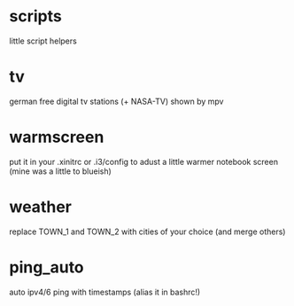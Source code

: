 # scripts
little script helpers

# tv
german free digital tv stations (+ NASA-TV) shown by mpv

# warmscreen
put it in your .xinitrc or .i3/config to adust a little warmer notebook screen
(mine was a little to blueish)

# weather
replace TOWN_1 and TOWN_2 with cities of your choice (and merge others)

# ping_auto
auto ipv4/6 ping with timestamps
(alias it in bashrc!)
